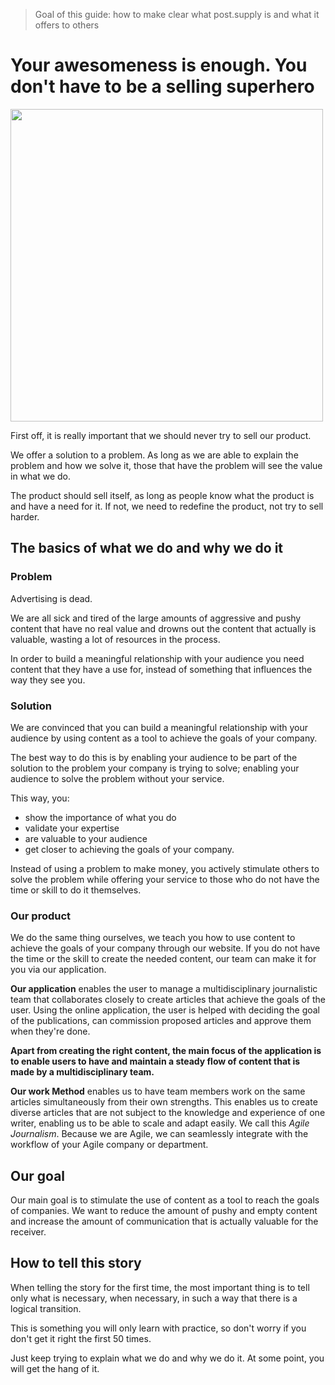 > Goal of this guide: how to make clear what post.supply is and what it offers to others

# Your awesomeness is enough. You don't have to be a selling superhero
<img src="http://66.media.tumblr.com/da6ec2c2cb443e8e7d1ade9eb220c86d/tumblr_nvls4ybWUo1sxfvy5o1_400.gif" width="500px">

First off, it is really important that we should never try to sell our product.

We offer a solution to a problem. As long as we are able to explain the problem and how we solve it, those that have the problem will see the value in what we do.

The product should sell itself, as long as people know what the product is and have a need for it. If not, we need to redefine the product, not try to sell harder.

## The basics of what we do and why we do it

### Problem

Advertising is dead.

We are all sick and tired of the large amounts of aggressive and pushy content that have no real value and drowns out the content that actually is valuable, wasting a lot of resources in the process.

In order to build a meaningful relationship with your audience you need content that they have a use for, instead of something that influences the way they see you.

### Solution

We are convinced that you can build a meaningful relationship with your audience by using content as a tool to achieve the goals of your company.

The best way to do this is by enabling your audience to be part of the solution to the problem your company is trying to solve; enabling your audience to solve the problem without your service.

This way, you:
* show the importance of what you do
* validate your expertise
* are valuable to your audience
* get closer to achieving the goals of your company.

Instead of using a problem to make money, you actively stimulate others to solve the problem while offering your service to those who do not have the time or skill to do it themselves.

### Our product

We do the same thing ourselves, we teach you how to use content to achieve the goals of your company through our website. If you do not have the time or the skill to create the needed content, our team can make it for you via our application.

**Our application** enables the user to manage a multidisciplinary journalistic team that collaborates closely to create articles that achieve the goals of the user. Using the online application, the user is helped with deciding the goal of the publications, can commission proposed articles and approve them when they're done.

**Apart from creating the right content, the main focus of the application is to enable users to have and maintain a steady flow of content that is made by a multidisciplinary team.**

**Our work Method** enables us to have team members work on the same articles simultaneously from their own strengths. This enables us to create diverse articles that are not subject to the knowledge and experience of one writer, enabling us to be able to scale and adapt easily. We call this *Agile Journalism*. Because we are Agile, we can seamlessly integrate with the workflow of your Agile company or department.

## Our goal

Our main goal is to stimulate the use of content as a tool to reach the goals of companies. We want to reduce the amount of pushy and empty content and increase the amount of communication that is actually valuable for the receiver.

## How to tell this story

When telling the story for the first time, the most important thing is to tell only what is necessary, when necessary, in such a way that there is a logical transition.

This is something you will only learn with practice, so don't worry if you don't get it right the first 50 times.

Just keep trying to explain what we do and why we do it. At some point, you will get the hang of it.
